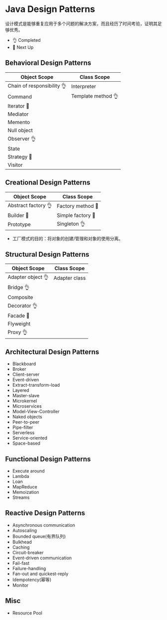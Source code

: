 # Java Design Patterns
设计模式是能够重复应用于多个问题的解决方案，而且经历了时间考验，证明其足够优秀。

- 👌 Completed
- 📅 Next Up

## Behavioral Design Patterns

|Object Scope|Class Scope|
|---|---|
|Chain of responsibility 👌|Interpreter |
|Command|Template method 👌|
|Iterator 📅| |
|Mediator| |
|Memento| |
|Null object| |
|Observer 👌| |
|State| |
|Strategy 📅| |
|Visitor| |

## Creational Design Patterns
|Object Scope|Class Scope|
|---|---|
|Abstract factory 👌|Factory method 📅|
|Builder 📅|Simple factory 📅|
|Prototype|Singleton 👌|

- 工厂模式的目的：将对象的创建/管理和对象的使用分离。

## Structural Design Patterns
|Object Scope|Class Scope|
|---|---|
|Adapter object 👌 |Adapter class |
|Bridge 👌| |
|Composite| |
|Decorator 👌| |
|Facade 📅| |
|Flyweight| |
|Proxy 👌| |

## Architectural Design Patterns

- Blackboard
- Broker
- Client-server
- Event-driven
- Extract-transform-load
- Layered
- Master-slave
- Microkernel
- Microservices
- Model-View-Controller
- Naked objects
- Peer-to-peer
- Pipe-filter
- Serverless
- Service-oriented
- Space-based

## Functional Design Patterns
- Execute around
- Lambda 
- Loan
- MapReduce
- Memoization
- Streams 

## Reactive Design Patterns
- Asynchronous communication
- Autoscaling
- Bounded queue(有界队列)
- Bulkhead
- Caching
- Circuit-breaker
- Event-driven communication
- Fail-fast
- Failure-handling
- Fan-out and quickest-reply
- Idempotency(幂等)
- Monitor

## Misc
- Resource Pool

